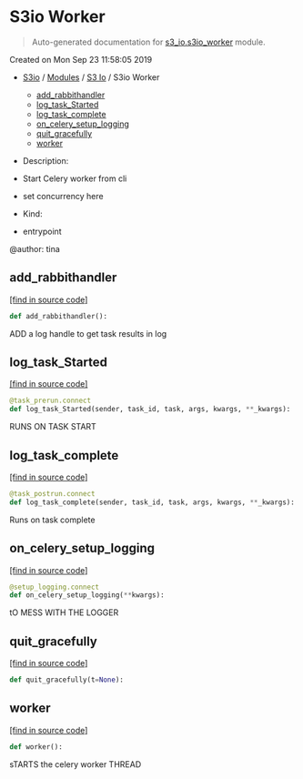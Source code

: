 # S3io Worker

> Auto-generated documentation for [s3_io.s3io_worker](../../s3_io/s3io_worker.py) module.

Created on Mon Sep 23 11:58:05 2019

- [S3io](../README.md#s3io) / [Modules](../MODULES.md#s3io-modules) / [S3 Io](index.md#s3-io) / S3io Worker
    - [add_rabbithandler](#add_rabbithandler)
    - [log_task_Started](#log_task_started)
    - [log_task_complete](#log_task_complete)
    - [on_celery_setup_logging](#on_celery_setup_logging)
    - [quit_gracefully](#quit_gracefully)
    - [worker](#worker)

- Description:

- Start Celery worker from cli
- set concurrency here

- Kind:

- entrypoint

@author: tina

## add_rabbithandler

[[find in source code]](../../s3_io/s3io_worker.py#L41)

```python
def add_rabbithandler():
```

ADD a log handle to get task results in log

## log_task_Started

[[find in source code]](../../s3_io/s3io_worker.py#L63)

```python
@task_prerun.connect
def log_task_Started(sender, task_id, task, args, kwargs, **_kwargs):
```

RUNS ON TASK START

## log_task_complete

[[find in source code]](../../s3_io/s3io_worker.py#L48)

```python
@task_postrun.connect
def log_task_complete(sender, task_id, task, args, kwargs, **_kwargs):
```

Runs on task complete

## on_celery_setup_logging

[[find in source code]](../../s3_io/s3io_worker.py#L83)

```python
@setup_logging.connect
def on_celery_setup_logging(**kwargs):
```

tO MESS WITH THE LOGGER

## quit_gracefully

[[find in source code]](../../s3_io/s3io_worker.py#L89)

```python
def quit_gracefully(t=None):
```

## worker

[[find in source code]](../../s3_io/s3io_worker.py#L121)

```python
def worker():
```

sTARTS the celery worker THREAD
